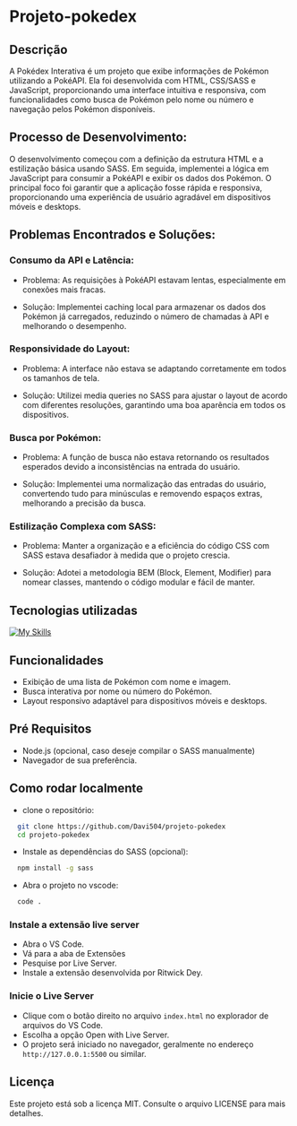 # Projeto-pokedex

## Descrição

 A Pokédex Interativa é um projeto que exibe informações de Pokémon utilizando a PokéAPI. Ela foi desenvolvida com HTML, CSS/SASS e JavaScript, proporcionando uma interface intuitiva e responsiva, com funcionalidades como busca de Pokémon pelo nome ou número e navegação pelos Pokémon disponíveis.

## Processo de Desenvolvimento:
O desenvolvimento começou com a definição da estrutura HTML e a estilização básica usando SASS. Em seguida, implementei a lógica em JavaScript para consumir a PokéAPI e exibir os dados dos Pokémon. O principal foco foi garantir que a aplicação fosse rápida e responsiva, proporcionando uma experiência de usuário agradável em dispositivos móveis e desktops.

## Problemas Encontrados e Soluções:
### Consumo da API e Latência:

  - Problema: As requisições à PokéAPI estavam lentas, especialmente em conexões mais fracas.

  - Solução: Implementei caching local para armazenar os dados dos Pokémon já carregados, reduzindo o número de chamadas à API e melhorando o desempenho.

### Responsividade do Layout:

  - Problema: A interface não estava se adaptando corretamente em todos os tamanhos de tela.

  - Solução: Utilizei media queries no SASS para ajustar o layout de acordo com diferentes resoluções, garantindo uma boa aparência em todos os dispositivos.

### Busca por Pokémon:

  - Problema: A função de busca não estava retornando os resultados esperados devido a inconsistências na entrada do usuário.

  - Solução: Implementei uma normalização das entradas do usuário, convertendo tudo para minúsculas e removendo espaços extras, melhorando a precisão da busca.

### Estilização Complexa com SASS:

  - Problema: Manter a organização e a eficiência do código CSS com SASS estava desafiador à medida que o projeto crescia.

  - Solução: Adotei a metodologia BEM (Block, Element, Modifier) para nomear classes, mantendo o código modular e fácil de manter.

## Tecnologias utilizadas

[![My Skills](https://skillicons.dev/icons?i=html,css,sass,javascript)](https://skillicons.dev)

## Funcionalidades

- Exibição de uma lista de Pokémon com nome e imagem.
- Busca interativa por nome ou número do Pokémon.
- Layout responsivo adaptável para dispositivos móveis e desktops.

## Pré Requisitos

- Node.js (opcional, caso deseje compilar o SASS manualmente)
- Navegador de sua preferência.
  
## Como rodar localmente

- clone o repositório:

``` sh
  git clone https://github.com/Davi504/projeto-pokedex
  cd projeto-pokedex
```

- Instale as dependências do SASS (opcional):
 
``` sh
  npm install -g sass 
```

- Abra o projeto no vscode:
``` sh
  code .
```

### Instale a extensão live server

- Abra o VS Code.
- Vá para a aba de Extensões
- Pesquise por Live Server.
- Instale a extensão desenvolvida por Ritwick Dey.

### Inicie o Live Server

- Clique com o botão direito no arquivo `index.html` no explorador de arquivos do VS Code.
- Escolha a opção Open with Live Server.
- O projeto será iniciado no navegador, geralmente no endereço `http://127.0.0.1:5500` ou similar.





## Licença

Este projeto está sob a licença MIT. Consulte o arquivo LICENSE para mais detalhes.
